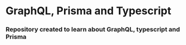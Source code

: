 # GraphQL, Prisma and Typescript

### Repository created to learn about GraphQL, typescript and Prisma

